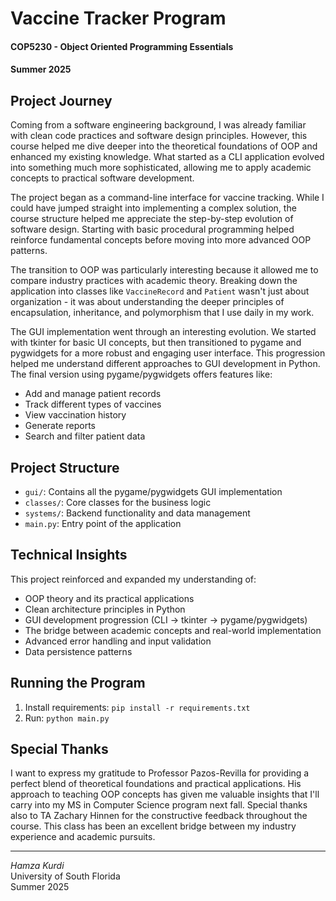 # Vaccine Tracker Program
#### COP5230 - Object Oriented Programming Essentials
#### Summer 2025

## Project Journey

Coming from a software engineering background, I was already familiar with clean code practices and software design principles. However, this course helped me dive deeper into the theoretical foundations of OOP and enhanced my existing knowledge. What started as a CLI application evolved into something much more sophisticated, allowing me to apply academic concepts to practical software development.

The project began as a command-line interface for vaccine tracking. While I could have jumped straight into implementing a complex solution, the course structure helped me appreciate the step-by-step evolution of software design. Starting with basic procedural programming helped reinforce fundamental concepts before moving into more advanced OOP patterns.

The transition to OOP was particularly interesting because it allowed me to compare industry practices with academic theory. Breaking down the application into classes like `VaccineRecord` and `Patient` wasn't just about organization - it was about understanding the deeper principles of encapsulation, inheritance, and polymorphism that I use daily in my work.

The GUI implementation went through an interesting evolution. We started with tkinter for basic UI concepts, but then transitioned to pygame and pygwidgets for a more robust and engaging user interface. This progression helped me understand different approaches to GUI development in Python. The final version using pygame/pygwidgets offers features like:
- Add and manage patient records
- Track different types of vaccines
- View vaccination history
- Generate reports
- Search and filter patient data

## Project Structure
- `gui/`: Contains all the pygame/pygwidgets GUI implementation
- `classes/`: Core classes for the business logic
- `systems/`: Backend functionality and data management
- `main.py`: Entry point of the application

## Technical Insights
This project reinforced and expanded my understanding of:
- OOP theory and its practical applications
- Clean architecture principles in Python
- GUI development progression (CLI → tkinter → pygame/pygwidgets)
- The bridge between academic concepts and real-world implementation
- Advanced error handling and input validation
- Data persistence patterns

## Running the Program
1. Install requirements: `pip install -r requirements.txt`
2. Run: `python main.py`

## Special Thanks
I want to express my gratitude to Professor Pazos-Revilla for providing a perfect blend of theoretical foundations and practical applications. His approach to teaching OOP concepts has given me valuable insights that I'll carry into my MS in Computer Science program next fall. Special thanks also to TA Zachary Hinnen for the constructive feedback throughout the course. This class has been an excellent bridge between my industry experience and academic pursuits.

---
*Hamza Kurdi*  
University of South Florida  
Summer 2025